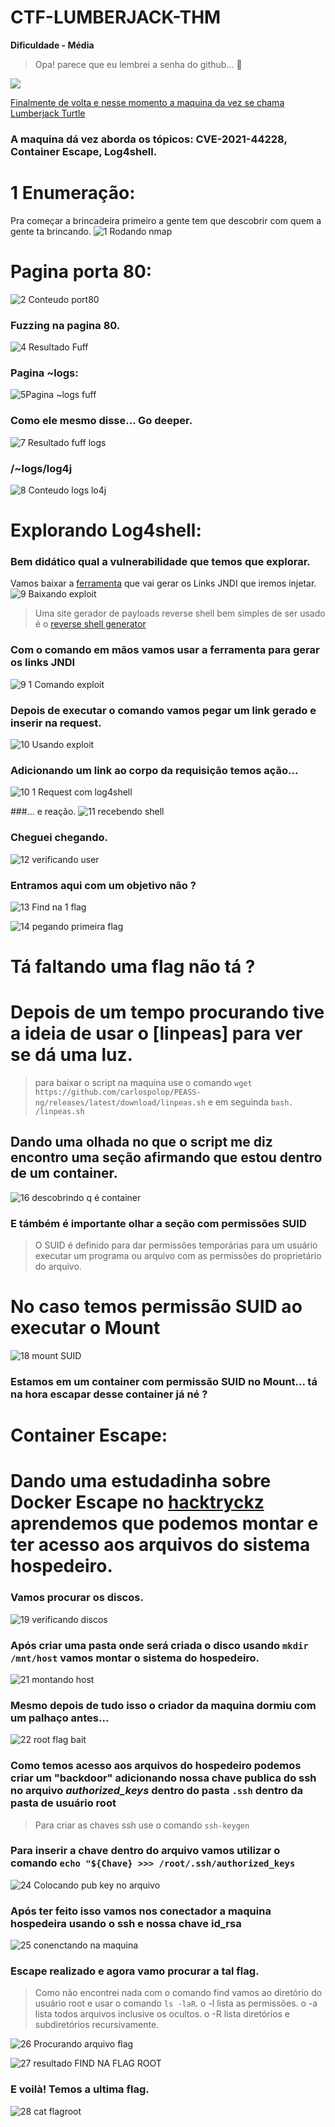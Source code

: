 # CTF-LUMBERJACK-THM
**Dificuldade - Média**

>Opa! parece que eu lembrei a senha do github... 🤥

<a href="https://tryhackme.com/room/lumberjackturtle"><img src="https://user-images.githubusercontent.com/32500664/161400606-1bf15aab-36be-4994-a601-e8c666be82c6.png">

Finalmente de volta e nesse momento a maquina da vez se chama [Lumberjack Turtle](https://tryhackme.com/room/lumberjackturtle)

<h3>A maquina dá vez aborda os tópicos: CVE-2021-44228, Container Escape, Log4shell.<h3>

# 1 Enumeração:
  Pra começar a brincadeira primeiro a gente tem que descobrir com quem a gente ta brincando.
  ![1 Rodando nmap](https://user-images.githubusercontent.com/32500664/161874493-28914374-937f-4b7a-9716-d2698b6aa2b0.png)

# Pagina porta 80:
  ![2 Conteudo port80](https://user-images.githubusercontent.com/32500664/161875415-fd2367df-c044-4192-b7a6-8094404f1994.png) 
### Fuzzing na pagina 80.
  ![4 Resultado Fuff](https://user-images.githubusercontent.com/32500664/161875603-644316a9-bc69-401f-950b-2638fbdc222f.png)
  
### Pagina ~logs:
  ![5Pagina ~logs fuff](https://user-images.githubusercontent.com/32500664/161876245-742657dc-2f27-4069-b59c-78aed984566d.png)
  
### Como ele mesmo disse... Go deeper.
  ![7 Resultado fuff logs](https://user-images.githubusercontent.com/32500664/161876392-1b576890-0bbd-44c7-97ec-05fbb3aa6d04.png)

### /~logs/log4j
  ![8 Conteudo logs lo4j](https://user-images.githubusercontent.com/32500664/161878823-026187ed-469f-4a58-83e4-1f4306911a48.png)

# Explorando Log4shell:
  
### Bem didático qual a vulnerabilidade que temos que explorar.
  Vamos baixar a [ferramenta](https://github.com/welk1n/JNDI-Injection-Exploit) que vai gerar os Links JNDI que iremos injetar.
  ![9 Baixando exploit](https://user-images.githubusercontent.com/32500664/161882105-bbff5bf7-2985-4b02-a2d2-2335e1f706e8.png)

>Uma site gerador de payloads reverse shell bem simples de ser usado é o [reverse shell generator](https://www.revshells.com)
  
### Com o comando em mãos vamos usar a ferramenta para gerar os links JNDI
  ![9 1 Comando exploit](https://user-images.githubusercontent.com/32500664/161884764-6037c6f9-98df-4161-95b7-9db349b79797.png)

  ### Depois de executar o comando vamos pegar um link gerado e inserir na request.
  ![10 Usando exploit](https://user-images.githubusercontent.com/32500664/161885374-9e864f3b-7e72-407f-99bc-e9436cebc180.png)
  
  ### Adicionando um link ao corpo da requisição temos ação...
  ![10 1 Request com log4shell](https://user-images.githubusercontent.com/32500664/161885389-e8e8e04f-3226-4229-a3e7-82777c6a74af.png)

  ###... e reação.
  ![11 recebendo shell](https://user-images.githubusercontent.com/32500664/162006254-d0cb090f-a2a5-4af3-bb1f-0d39ea7ddf3f.png)

  ### Cheguei chegando. 
  ![12 verificando user](https://user-images.githubusercontent.com/32500664/162014860-149567ca-7588-48cc-b18d-d9f8f7801eb8.png)
  
  ### Entramos aqui com um objetivo não ?
  ![13 Find na 1 flag](https://user-images.githubusercontent.com/32500664/162027118-017a73d1-d5e7-40f0-acc5-71ec1915ee20.png)
  
  ![14 pegando primeira flag](https://user-images.githubusercontent.com/32500664/162027152-1a6d4563-c6d4-4f2b-8582-34342b1a66bd.png)

# Tá faltando uma flag não tá ?
  # Depois de um tempo procurando tive a ideia de usar o [linpeas] para ver se dá uma luz.
 > para baixar o script na maquina use o comando `wget https://github.com/carlospolop/PEASS-ng/releases/latest/download/linpeas.sh`  e em seguinda `bash. /linpeas.sh`

  ## Dando uma olhada no que o script me diz encontro uma seção afirmando que estou dentro de um container.
  ![16 descobrindo q é container](https://user-images.githubusercontent.com/32500664/162085746-a00cc933-1d63-4b2d-9177-55bb057e9d5a.png)
 
  ### E támbém é importante olhar a seção com permissões SUID
  >O SUID é definido para dar permissões temporárias para um usuário executar um programa ou arquivo com as permissões do proprietário do arquivo.
  
  # No caso temos permissão SUID ao executar o Mount
  ![18 mount SUID](https://user-images.githubusercontent.com/32500664/162086276-088cb595-82c0-4951-b76e-7e4228d21587.png)

### Estamos em um container com permissão SUID no Mount... tá na hora escapar desse container já né ?
  
  # Container Escape:
  
  # Dando uma estudadinha sobre Docker Escape no [hacktryckz](https://book.hacktricks.xyz/linux-unix/privilege-escalation/docker-breakout/docker-breakout-privilege-escalation#mounting-disk-poc1) aprendemos que podemos montar e ter acesso aos arquivos do sistema hospedeiro.
  
  ### Vamos procurar os discos.
  
  ![19 verificando discos](https://user-images.githubusercontent.com/32500664/162098227-4cd0ebf1-af4c-4d42-af8c-671d0d1a7fd7.png)

  ### Após criar uma pasta onde será criada o disco usando `mkdir /mnt/host` vamos montar o sistema do hospedeiro.
  
  ![21 montando host](https://user-images.githubusercontent.com/32500664/162098208-0bb75e0f-5662-4f3c-9556-13f0e241d760.png)

  ### Mesmo depois de tudo isso o criador da maquina dormiu com um palhaço antes...
  
  ![22 root flag bait](https://user-images.githubusercontent.com/32500664/162098189-e8863c1b-39dc-47cf-b831-efa0e99bb097.png)

  ### Como temos acesso aos arquivos do hospedeiro podemos criar um "backdoor" adicionando nossa chave publica do ssh no arquivo *authorized_keys* dentro do pasta `.ssh` dentro da pasta de usuário root
  
  > Para criar as chaves ssh use o comando `ssh-keygen`
  
  ### Para inserir a chave dentro do arquivo vamos utilizar o comando `echo "${Chave} >>> /root/.ssh/authorized_keys`
  
  ![24 Colocando pub key no arquivo](https://user-images.githubusercontent.com/32500664/162098173-1428dd16-2055-4e1c-8190-4d8c0730bce8.png)

  ### Após ter feito isso vamos nos conectador a maquina hospedeira usando o ssh e nossa chave id_rsa
  
  ![25 conenctando na maquina](https://user-images.githubusercontent.com/32500664/162098114-00ac3d02-20ef-4a35-9649-1bffe295e8ab.png)
  
  ### Escape realizado e agora vamo procurar a tal flag.
  >Como não encontrei nada com o comando find vamos ao diretório do usuário root e usar o comando `ls -laR`.
  > o -l lista as permissões.
  > o -a lista todos arquivos inclusive os ocultos.
  > o -R lista diretórios e subdiretórios recursivamente.
  
  ![26 Procurando arquivo flag](https://user-images.githubusercontent.com/32500664/162098076-e5d38954-061e-4d42-a23b-eae5d28d6a80.png)
  
  ![27 resultado FIND NA FLAG ROOT](https://user-images.githubusercontent.com/32500664/162098079-c8598efc-42aa-4df9-aab1-672a0048ecc9.jpg)

  ### E voilà! Temos a ultima flag.
  
  ![28 cat flagroot](https://user-images.githubusercontent.com/32500664/162098026-0d64f49e-0823-4268-b8cf-0f54d82bf305.jpg)

  
  
  
  
  

